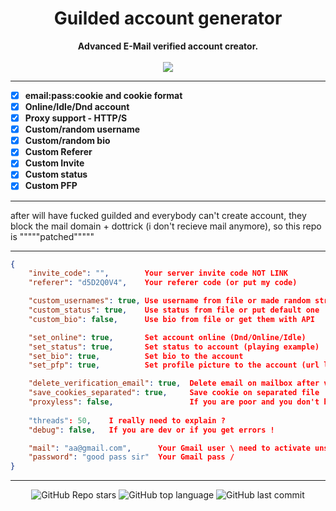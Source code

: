 <h1 align="center">Guilded account generator</h1>

<p align='center'>
    <b>Advanced E-Mail verified account creator.</b><br>
    <br>
    <img src='https://media.discordapp.net/attachments/965433021698289685/971325922219286549/unknown.png'>
</p>

-----

- [X] **email:pass:cookie and cookie format**
- [X] **Online/Idle/Dnd account**
- [X] **Proxy support - HTTP/S**
- [X] **Custom/random username**
- [X] **Custom/random bio**
- [X] **Custom Referer**
- [X] **Custom Invite**
- [X] **Custom status**
- [X] **Custom PFP**

-----

after will have fucked guilded and everybody can't create account, they block the mail domain + dottrick (i don't recieve mail anymore), so this repo is """""patched"""""

-----

```json
{
    "invite_code": "",        Your server invite code NOT LINK
    "referer": "d5D2Q0V4",    Your referer code (or put my code)

    "custom_usernames": true, Use username from file or made random string
    "custom_status": true,    Use status from file or put default one
    "custom_bio": false,      Use bio from file or get them with API

    "set_online": true,       Set account online (Dnd/Online/Idle)
    "set_status": true,       Set status to account (playing example)
    "set_bio": true,          Set bio to the account
    "set_pfp": true,          Set profile picture to the account (url load from file)

    "delete_verification_email": true,  Delete email on mailbox after verification (bêta=
    "save_cookies_separated": true,     Save cookie on separated file
    "proxyless": false,                 If you are poor and you don't have proxies, (buy them from https://rocket-proxies.sellix.io)
    
    "threads": 50,    I really need to explain ?
    "debug": false,   If you are dev or if you get errors !

    "mail": "aa@gmail.com",      Your Gmail user \ need to activate unsecurised connection
    "password": "good pass sir"  Your Gmail pass /
}

```

-----

<p align="center">
    <img alt="GitHub Repo stars" src="https://img.shields.io/github/stars/Its-Vichy/GuildedGenerator?style=for-the-badge&logo=stylelint&color=gold">
    <img alt="GitHub top language" src="https://img.shields.io/github/languages/top/Its-Vichy/GuildedGenerator?style=for-the-badge&logo=stylelint&color=gold">
    <img alt="GitHub last commit" src="https://img.shields.io/github/last-commit/Its-Vichy/GuildedGenerator?style=for-the-badge&logo=stylelint&color=gold">
</p>
